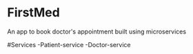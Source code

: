 # FirstMed
An app to book doctor's appointment built using microservices

#Services
-Patient-service
-Doctor-service

